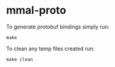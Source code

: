 # mmal-proto
To generate protobuf bindings simply run:

`make`

To clean any temp files created run:

`make clean`
